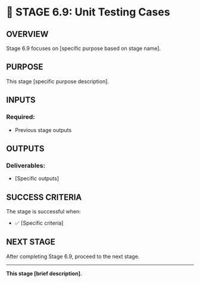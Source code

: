 # 🎯 STAGE 6.9: Unit Testing Cases

## **OVERVIEW**

Stage 6.9 focuses on [specific purpose based on stage name].

## **PURPOSE**

This stage [specific purpose description].

## **INPUTS**

### **Required:**
- Previous stage outputs

## **OUTPUTS**

### **Deliverables:**
- [Specific outputs]

## **SUCCESS CRITERIA**

The stage is successful when:
- ✅ [Specific criteria]

## **NEXT STAGE**

After completing Stage 6.9, proceed to the next stage.

---

**This stage [brief description].**
